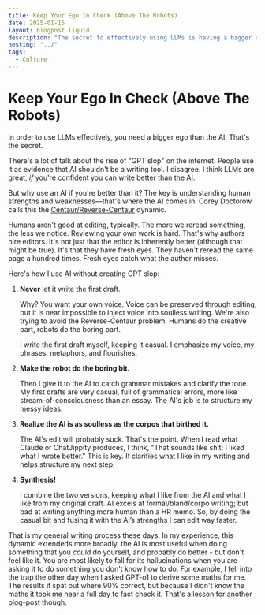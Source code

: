 ```yaml
---
title: Keep Your Ego In Check (Above The Robots)
date: 2025-01-15
layout: blogpost.liquid
description: "The secret to effectively using LLMs is having a bigger ego than the AI. This blog post explores how to harness the power of AI while maintaining human strengths."
nesting: "../"
tags:
  - Culture
---
```


# Keep Your Ego In Check (Above The Robots)

In order to use LLMs effectively, you need a bigger ego than the AI. That's the secret.

There's a lot of talk about the rise of "GPT slop" on the internet. People use it as evidence that AI shouldn't be a writing tool. I disagree. I think LLMs are great, _if_ you're confident you can write better than the AI.

But why use an AI if you're better than it? The key is understanding human strengths and weaknesses—that's where the AI comes in. Corey Doctorow calls this the [Centaur/Reverse-Centaur](https://pluralistic.net/2022/04/17/revenge-of-the-chickenized-reverse-centaurs) dynamic.

Humans aren't good at editing, typically. The more we reread something, the less we notice. Reviewing your own work is hard. That's why authors hire editors. It's not just that the editor is inherently better (although that might be true). It's that they have fresh eyes. They haven't reread the same page a hundred times. Fresh eyes catch what the author misses.

Here's how I use AI without creating GPT slop:

1. **Never** let it write the first draft.

    Why? You want your own voice. Voice can be preserved through editing, but it is near impossible to inject voice into soulless writing. We're also trying to avoid the Reverse-Centaur problem. Humans do the creative part, robots do the boring part.

    I write the first draft myself, keeping it casual. I emphasize my voice, my phrases, metaphors, and flourishes.

2. **Make the robot do the boring bit.**

    Then I give it to the AI to catch grammar mistakes and clarify the tone. My first drafts are very casual, full of grammatical errors, more like stream-of-consciousness than an essay. The AI's job is to structure my messy ideas.

3. **Realize the AI is as soulless as the corpos that birthed it.**

    The AI's edit will probably suck. That's the point. When I read what Claude or ChatJippity produces, I think, "That sounds like shit; I liked what I wrote better." This is key. It clarifies what I like in my writing and helps structure my next step.

4. **Synthesis!**

    I combine the two versions, keeping what I like from the AI and what I like from my original draft. AI excels at formal/bland/corpo writing; but bad at writing anything more human than a HR memo. So, by doing the casual bit and fusing it with the AI’s strengths I can edit way faster.

That is my general writing process these days. In my experience, this dynamic extendeds more broadly,  the AI is most useful when doing something that you *could* do yourself, and probably do better - but don't feel like it. You are most likely to fall for its hallucinations when you are asking it to do something you don't know how to do. For example, I fell into the trap the other day when I asked GPT-o1 to derive some maths for me. The results it spat out where 90% correct, but because I didn't know the maths it took me near a full day to fact check it. That's a lesson for another blog-post though.
